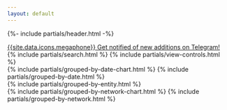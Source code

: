 ```yaml
---
layout: default
---
```



{%- include partials/header.html -%}

<div class="container">
  <div class="alert bg-blue mx-auto" role="alert" style="max-width: 40rem;">
    <a href="https://t.me/ethereumadoption">
      {{site.data.icons.megaphone}}
      Get notified of new additions on Telegram!
    </a>
  </div>
</div>


<!-- Content -->
<section class="container">
  <div class="pb-5">
    <div class="row justify-content-center">
      <div class="col-12 mb-4">
        <div class="card rounded-3 mx-auto bg-blue text-gray" style="max-width: 40rem;">
          <div class="card-body my-3 mx-0 mx-sm-2 mx-md-3">
            {% include partials/search.html %}
            {% include partials/view-controls.html %}
            <!-- Group by Date -->
            <div id="dateGroup" class="">
              {% include partials/grouped-by-date-chart.html %}
              {% include partials/grouped-by-date.html %}
            </div>
            <!-- Group by Entity -->
            <div id="entityGroup" class="d-none">
              {% include partials/grouped-by-entity.html %}
            </div>
            <!-- Group by Network -->
            <div id="networkGroup" class="d-none">
              {% include partials/grouped-by-network-chart.html %}
              {% include partials/grouped-by-network.html %}
            </div>
          </div>
        </div>
      </div>
    </div>
  </div>
</section>
